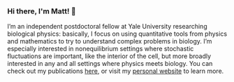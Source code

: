 ### Hi there, I'm Matt! 👋
 
I’m an independent postdoctoral fellow at Yale University researching biological physics: basically, I focus on using quantitative tools from physics and mathematics to try to understand complex problems in biology. I’m especially interested in nonequilibrium settings where stochastic fluctuations are important, like the interior of the cell, but more broadly interested in any and all settings where physics meets biology. You can check out my publications <a href="https://scholar.google.ca/citations?user=j-Yk0HYAAAAJ&hl=en">here</a>, or visit my <a href="https://matthewleighton.com">personal website</a> to learn more.

